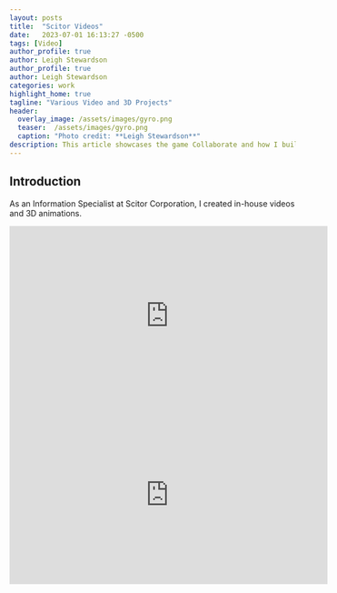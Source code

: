 ```yaml
---
layout: posts
title:  "Scitor Videos"
date:   2023-07-01 16:13:27 -0500
tags: [Video]
author_profile: true
author: Leigh Stewardson
author_profile: true
author: Leigh Stewardson
categories: work
highlight_home: true
tagline: "Various Video and 3D Projects"
header:
  overlay_image: /assets/images/gyro.png
  teaser:  /assets/images/gyro.png
  caption: "Photo credit: **Leigh Stewardson**"
description: This article showcases the game Collaborate and how I build it.
---
```


## Introduction
As an Information Specialist at Scitor Corporation, I created in-house videos and 3D animations.

<iframe width="560" height="315" src="https://www.youtube.com/embed/8-6ddXqW9W4?si=a4JN1Dp34OP5aPkK" title="YouTube video player" frameborder="0" allow="accelerometer; autoplay; clipboard-write; encrypted-media; gyroscope; picture-in-picture; web-share" allowfullscreen></iframe>

<iframe width="560" height="315" src="https://www.youtube.com/embed/yiSOaidlxSQ?si=8Tw5fhrKxzK9R0MR" title="YouTube video player" frameborder="0" allow="accelerometer; autoplay; clipboard-write; encrypted-media; gyroscope; picture-in-picture; web-share" allowfullscreen></iframe>
